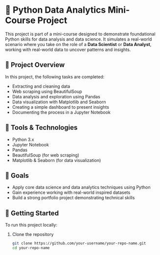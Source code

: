 # 🐍 Python Data Analytics Mini-Course Project

This project is part of a mini-course designed to demonstrate foundational Python skills for data analysis and data science. It simulates a real-world scenario where you take on the role of a **Data Scientist** or **Data Analyst**, working with real-world data to uncover patterns and insights.

## 📌 Project Overview

In this project, the following tasks are completed:

- Extracting and cleaning data
- Web scraping using BeautifulSoup
- Data analysis and exploration using Pandas
- Data visualization with Matplotlib and Seaborn
- Creating a simple dashboard to present insights
- Documenting the process in a Jupyter Notebook

## 🧰 Tools & Technologies

- Python 3.x  
- Jupyter Notebook  
- Pandas  
- BeautifulSoup (for web scraping)  
- Matplotlib & Seaborn (for data visualization)


## 🎯 Goals

- Apply core data science and data analytics techniques using Python
- Gain experience working with real-world inspired datasets
- Build a strong portfolio project demonstrating technical skills

## 🚀 Getting Started

To run this project locally:

1. Clone the repository  
   ```bash
   git clone https://github.com/your-username/your-repo-name.git
   cd your-repo-name

